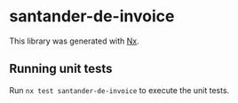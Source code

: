 # santander-de-invoice

This library was generated with [Nx](https://nx.dev).

## Running unit tests

Run `nx test santander-de-invoice` to execute the unit tests.
